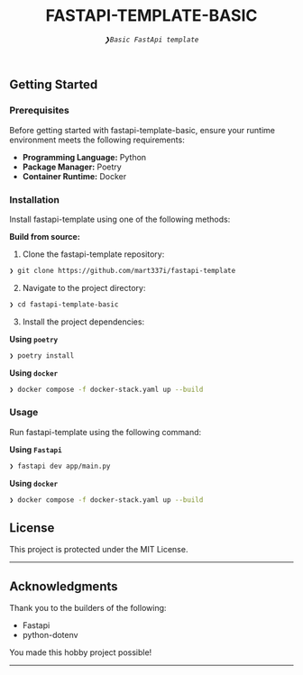 <p align="center"><h1 align="center">FASTAPI-TEMPLATE-BASIC</h1></p>
<p align="center">
	<em><code>❯Basic FastApi template</code></em>
</p>
<p align="center"
</p>
<p align="center">

</p>
<br>


##  Getting Started

###  Prerequisites

Before getting started with fastapi-template-basic, ensure your runtime environment meets the following requirements:

- **Programming Language:** Python
- **Package Manager:** Poetry
- **Container Runtime:** Docker


###  Installation

Install fastapi-template using one of the following methods:

**Build from source:**

1. Clone the fastapi-template repository:
```sh
❯ git clone https://github.com/mart337i/fastapi-template
```

2. Navigate to the project directory:
```sh
❯ cd fastapi-template-basic
```

3. Install the project dependencies:


**Using `poetry`** &nbsp; 

```sh
❯ poetry install
```


**Using `docker`** &nbsp; 

```sh
❯ docker compose -f docker-stack.yaml up --build
```




###  Usage
Run fastapi-template using the following command:

**Using `Fastapi`** &nbsp; 

```sh
❯ fastapi dev app/main.py 
```


**Using `docker`** &nbsp; 

```sh
❯ docker compose -f docker-stack.yaml up --build
```

##  License

This project is protected under the MIT License.

---

##  Acknowledgments
Thank you to the builders of the following: 

- Fastapi
- python-dotenv

You made this hobby project possible! 

---
